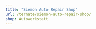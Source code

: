 ```yaml
---
title: "Siemon Auto Repair Shop"
url: /ternate/siemon-auto-repair-shop/
shop: Autowerkstatt
---
```

